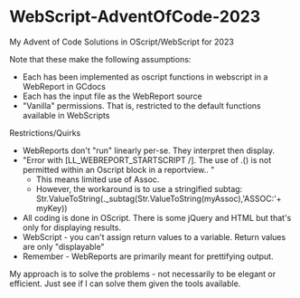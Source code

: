 # WebScript-AdventOfCode-2023
My Advent of Code Solutions in OScript/WebScript for 2023

Note that these make the following assumptions:
- Each has been implemented as oscript functions in webscript in a WebReport in GCdocs
- Each has the input file as the WebReport source
- "Vanilla" permissions. That is, restricted to the default functions available in WebScripts

Restrictions/Quirks
- WebReports don't "run" linearly per-se. They interpret then display.
- "Error with [LL_WEBREPORT_STARTSCRIPT /]. The use of .() is not permitted within an Oscript block in a reportview.. "
  - This means limited use of Assoc.
  - However, the workaround is to use a stringified subtag: Str.ValueToString(._subtag(Str.ValueToString(myAssoc),'ASSOC:'+ myKey))
- All coding is done in OScript. There is some jQuery and HTML but that's only for displaying results.
- WebScript - you can't assign return values to a variable. Return values are only "displayable"
-   Remember - WebReports are primarily meant for prettifying output.

My approach is to solve the problems - not necessarily to be elegant or efficient. Just see if I can solve them given the tools available.
